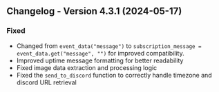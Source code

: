 ## Changelog - Version 4.3.1 (2024-05-17)

### Fixed
- Changed from `event_data("message")` to `subscription_message = event_data.get("message", "")` for improved compatibility.
- Improved uptime message formatting for better readability
- Fixed image data extraction and processing logic
- Fixed the `send_to_discord` function to correctly handle timezone and discord URL retrieval